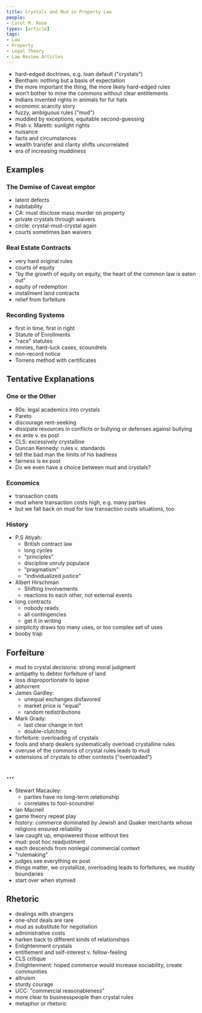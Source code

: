 ```yaml
---
title: Crystals and Mud in Property Law
people:
- Carol M. Rose
types: [article]
tags:
- Law
- Property
- Legal Theory
- Law Review Articles
---
```


- hard-edged doctrines, e.g. loan default ("crystals")
- Bentham: nothing but a basis of expectation
- the more important the thing, the more likely hard-edged rules
- won't bother to mine the commons without clear entitlements
- Indians invented rights in animals for fur hats
- economic scarcity story
- fuzzy, ambiguous rules ("mud")
- muddied by exceptions, equitable second-guessing
- Prah v. Maretti: sunlight rights
- nuisance
- facts and circumstances
- wealth transfer and clarity shifts uncorrelated
- era of increasing muddiness

## Examples

### The Demise of Caveat emptor

- latent defects
- habitability
- CA: must disclose mass murder on property
- private crystals through waivers
- circle: crystal-mud-crystal again
- courts sometimes ban waivers

### Real Estate Contracts

- very hard original rules
- courts of equity
- "by the growth of equity on equity, the heart of the common law is eaten out"
- equity of redemption
- installment land contracts
- relief from forfeiture

### Recording Systems

- first in time, first in right
- Statute of Enrollments
- "race" statutes
- ninnies, hard-luck cases, scoundrels
- non-record notice
- Torrens method with certificates

## Tentative Explanations

### One or the Other

- 80s: legal academics into crystals
- Pareto
- discourage rent-seeking
- dissipate resources in conflicts or bullying or defenses against bullying
- ex ante v. ex post
- CLS: excessively crystalline
- Duncan Kennedy: rules v. standards
- tell the bad man the limits of his badness
- fairness is ex post
- Do we even have a choice between mud and crystals?

### Economics

- transaction costs
- mud where transaction costs high, e.g. many parties
- but we fall back on mud for low transaction costs situations, too

### History

- P.S Atiyah:
  - British contract law
  - long cycles
  - "principles"
  - discipline unruly populace
  - "pragmatism"
  - "individualized justice"
- Albert Hirschman
  - Shifting Involvements
  - reactions to each other, not external events
- long contracts
  - nobody reads
  - all contingencies
  - get it in writing
- simplicity draws too many uses, or too complex set of uses
- booby trap

## Forfeiture

- mud to crystal decisions: strong moral judgment
- antipathy to debtor forfeiture of land
- loss disproportionate to lapse
- abhorrent
- James Gardley:
  - unequal exchanges disfavored
  - market price is "equal"
  - random redistributions
- Mark Grady:
  - last clear change in tort
  - double-clutching
- forfeiture: overloading of crystals
- fools and sharp dealers systematically overload crystalline rules
- overuse of the commons of crystal rules leads to mud
- extensions of crystals to other contexts ("overloaded")

## ...

- Stewart Macauley:
  - parties have no long-term relationship
  - correlates to fool-scoundrel
- Ian Macneil
- game theory repeat play
- history: commerce dominated by Jewish and Quaker merchants whose religions ensured reliability
- law caught up, empowered those without ties 
- mud: post hoc readjustment
- each descends from nonlegal commercial context
- "rulemaking"
- judges see everything ex post
- things matter, we crystallize, overloading leads to forfeitures, we muddy boundaries
- start over when stymied

## Rhetoric

- dealings with strangers
- one-shot deals are rare
- mud as substitute for negotiation
- administrative costs
- harken back to different kinds of relationships
- Enlightenment crystals
- entitlement and self-interest v. fellow-feeling
- CLS critique
- Enlightenment: hoped commerce would increase sociability, create communities
- altruism
- sturdy courage
- UCC: "commercial reasonableness"
- more clear to businesspeople than crystal rules
- metaphor or rhetoric
